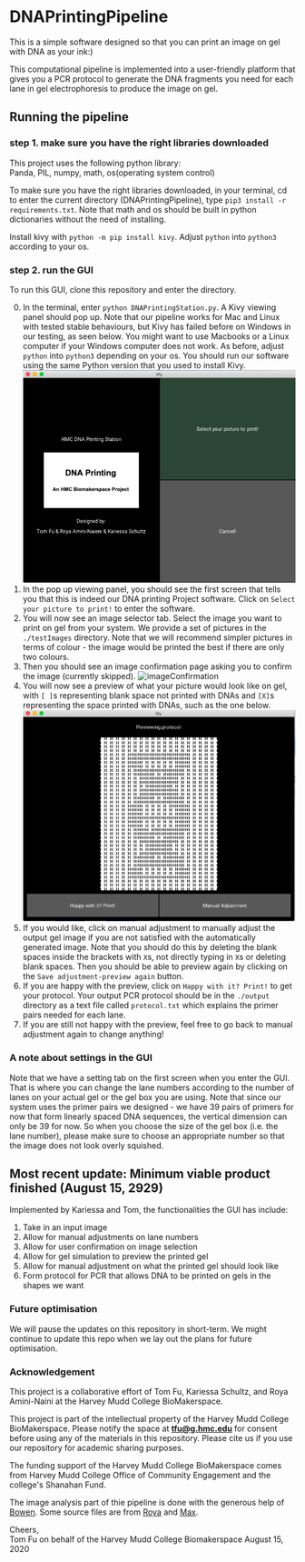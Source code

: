 # DNAPrintingPipeline

This is a simple software designed so that you can print an image on gel with DNA as your ink:)

This computational pipeline is implemented into a user-friendly platform that gives you a PCR protocol to generate the DNA fragments you need for each lane in gel electrophoresis to produce the image on gel.

## Running the pipeline

### step 1. make sure you have the right libraries downloaded

This project uses the following python library:  
Panda, PIL, numpy, math, os(operating system control)

To make sure you have the right libraries downloaded, in your terminal, cd to enter the current directory (DNAPrintingPipeline), type `pip3 install -r requirements.txt`. Note that math and os should be built in python dictionaries without the need of installing.

Install kivy with `python -m pip install kivy`. Adjust `python` into `python3` according to your os.

### step 2. run the GUI

To run this GUI, clone this repository and enter the directory.

0. In the terminal, enter `python DNAPrintingStation.py`. A Kivy viewing panel should pop up. Note that our pipeline works for Mac and Linux with tested stable behaviours, but Kivy has failed before on Windows in our testing, as seen below. You might want to use Macbooks or a Linux computer if your Windows computer does not work. As before, adjust `python` into `python3` depending on your os. You should run our software using the same Python version that you used to install Kivy.
   ![fronPage](https://github.com/tommyfuu/DNAPrintingPipeline/blob/master/byProducts/frontPage.png)
1. In the pop up viewing panel, you should see the first screen that tells you that this is indeed our DNA printing Project software. Click on `Select your picture to print!` to enter the software.
2. You will now see an image selector tab. Select the image you want to print on gel from your system. We provide a set of pictures in the `./testImages` directory. Note that we will recommend simpler pictures in terms of colour - the image would be printed the best if there are only two colours.
3. Then you should see an image confirmation page asking you to confirm the image (currently skipped).
   ![imageConfirmation]()
4. You will now see a preview of what your picture would look like on gel, with `[ ]`s representing blank space not printed with DNAs and `[X]`s representing the space printed with DNAs, such as the one below.
   ![previewExample](https://github.com/tommyfuu/DNAPrintingPipeline/blob/master/byProducts/previewExample.png)
5. If you would like, click on manual adjustment to manually adjust the output gel image if you are not satisfied with the automatically generated image. Note that you should do this by deleting the blank spaces inside the brackets with `X`s, not directly typing in `X`s or deleting blank spaces. Then you should be able to preview again by clicking on the `Save adjustment-preview again` button.
6. If you are happy with the preview, click on `Happy with it? Print!` to get your protocol. Your output PCR protocol should be in the `./output` directory as a text file called `protocol.txt` which explains the primer pairs needed for each lane.
7. If you are still not happy with the preview, feel free to go back to manual adjustment again to change anything!

### A note about settings in the GUI

Note that we have a setting tab on the first screen when you enter the GUI. That is where you can change the lane numbers according to the number of lanes on your actual gel or the gel box you are using. Note that since our system uses the primer pairs we designed - we have 39 pairs of primers for now that form linearly spaced DNA sequences, the vertical dimension can only be 39 for now. So when you choose the size of the gel box (i.e. the lane number), please make sure to choose an appropriate number so that the image does not look overly squished.

## Most recent update: Minimum viable product finished (August 15, 2929)

Implemented by Kariessa and Tom, the functionalities the GUI has include:

1. Take in an input image
2. Allow for manual adjustments on lane numbers
3. Allow for user confirmation on image selection
4. Allow for gel simulation to preview the printed gel
5. Allow for manual adjustment on what the printed gel should look like
6. Form protocol for PCR that allows DNA to be printed on gels in the shapes we want

### Future optimisation

We will pause the updates on this repository in short-term. We might continue to update this repo when we lay out the plans for future optimisation.

### Acknowledgement

This project is a collaborative effort of Tom Fu, Kariessa Schultz, and Roya Amini-Naini at the Harvey Mudd College BioMakerspace.

This project is part of the intellectual property of the Harvey Mudd College BioMakerspace. Please notify the space at **tfu@g.hmc.edu** for consent before using any of the materials in this repository. Please cite us if you use our repository for academic sharing purposes.

The funding support of the Harvey Mudd College BioMakerspace comes from Harvey Mudd College Office of Community Engagement and the college's Shanahan Fund.

The image analysis part of thie pipeline is done with the generous help of [Bowen](https://github.com/JiangBowen0008). Some source files are from [Roya](https://github.com/ramininaieni) and [Max](https://github.com/maxschommer).

Cheers,\
Tom Fu on behalf of the Harvey Mudd College Biomakerspace
August 15, 2020

